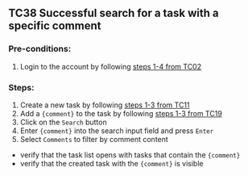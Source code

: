 ## TC38 Successful search for a task with a specific comment
### Pre-conditions:
1. Login to the account by following [steps 1-4 from TC02](TC02.md)
### Steps:
1. Create a new task by following [steps 1-3 from TC11](TC11.md)
2. Add a `{comment}` to the task by following [steps 1-3 from TC19](TC19.md)
3. Click on the `Search` button
4. Enter `{comment}` into the search input field and press `Enter`
5. Select `Comments` to filter by comment content
* verify that the task list opens with tasks that contain the `{comment}`
* verify that the created task with the `{comment}` is visible